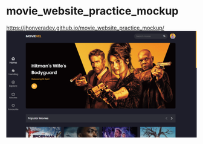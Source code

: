 # movie_website_practice_mockup
https://jhonveradev.github.io/movie_website_practice_mockup/
![](previews/preview-01.PNG)
